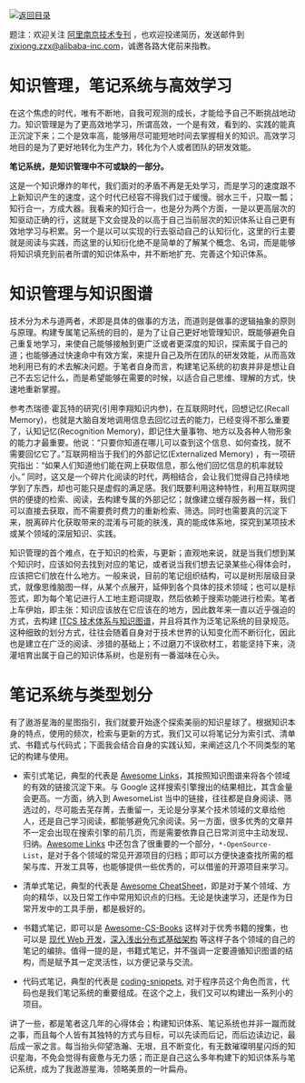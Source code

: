[![返回目录](https://i.postimg.cc/50XLzC7C/image.png)](https://github.com/wx-chevalier/Web-Series)

题注：欢迎关注 [阿里南京技术专刊](https://zhuanlan.zhihu.com/ali-nanjing) ，也欢迎投递简历，发送邮件到 zixiong.zzx@alibaba-inc.com，诚邀各路大佬前来指教。

# 知识管理，笔记系统与高效学习

在这个焦虑的时代，唯有不断地，自我可观测的成长，才能给予自己不断挑战地动力。知识管理是为了更高效地学习，所谓高效，一个是有效，看到的、实践的能真正沉淀下来；二个是效率高，能够用尽可能短地时间去掌握相关的知识。高效学习地目的是为了更好地转化为生产力，转化为个人或者团队的研发效能。

**笔记系统，是知识管理中不可或缺的一部分。**

这是一个知识爆炸的年代，我们面对的矛盾不再是无处学习，而是学习的速度跟不上新知识产生的速度，这个时代已经容不得我们过于缓慢。弱水三千，只取一瓢；知行合一，方成大器。我看来的知行合一，也是分为两个方面，一是以更高层次的知驱动正确的行，这就是下文会提及的以高于自己当前层次的知识体系让自己更有效地学习与积累。另一个是以可以实现的行去驱动自己的认知衍化，这里的行主要就是阅读与实践，而这里的认知衍化绝不是简单的了解某个概念、名词，而是能够将知识填充到前者所谓的知识体系中，并不断地扩充、完善这个知识体系。

# 知识管理与知识图谱

技术分为术与道两者，术即是具体的做事的方法，而道则是做事的逻辑抽象的原则与原理。构建专属笔记系统的目的，是为了让自己更好地管理知识，既能够避免自己重复地学习，来使自己能够接触到更广泛或者更深度的知识，探索属于自己的道；也能够通过快速命中有效方案，来提升自己及所在团队的研发效能，从而高效地利用已有的术去解决问题。于笔者自身而言，构建笔记系统的初衷并非是想让自己不去忘记什么，而是希望能够在需要的时候，以适合自己思维、理解的方式，快速地重新掌握。

参考杰瑞德·霍瓦特的研究(引用李翔知识内参)，在互联网时代，回想记忆(Recall Memory)，也就是大脑自发地调用信息去回忆过去的能力，已经变得不那么重要了，认知记忆(Recognition Memory)，即记住大量事物、地方以及各种人物形象的能力才最重要。他说：“只要你知道在哪儿可以查到这个信息、如何查找，就不需要回忆它了。”互联网相当于我们的外部记忆(Externalized Memory) ，有一项研究指出：“如果人们知道他们能在网上获取信息，那么他们回忆信息的机率就较小。” 同时，这又是一个碎片化阅读的时代，两相结合，会让我们觉得自己持续地学到了东西，却也可能只是虚假的满足感。我们既要利用这种特性，利用互联网提供的便捷的检索、阅读，去构建专属的外部记忆；就像建立缓存服务器一样，我们可以直接去获取，而不需要费时费力的重新检索、筛选。同时也需要真的沉淀下来，脱离碎片化获取带来的混淆与可能的肤浅，真的能成体系地，探究到某项技术或某个领域的深层知识、实践。

知识管理的首个难点，在于知识的检索，与更新；直观地来说，就是当我们想到某个知识时，应该如何去找到对应的笔记，或者说当我们想去记录某些心得体会时，应该把它们放在什么地方。一般来说，目前的笔记组织结构，可以是树形层级目录式，就像思维脑图一样，从某个点展开，延伸到各个具体的技术领域；也可以是标签式，即为每个笔记进行人工地主题词提取，然后依赖于搜索功能进行检索。笔者上车伊始，即主张：知识应该放在它应该在的地方，因此数年来一直以近乎强迫的方式，去构建 [ITCS 技术体系与知识图谱](https://github.com/wx-chevalier/Awesome-Coder/blob/master/MindMap/README.md)，并且将其作为泛笔记系统的目录规范。这种细致的划分方式，往往会随着自身对于技术世界的认知变化而不断衍化，因此也是建立在广泛的阅读、涉猎的基础上；不过磨刀不误砍材工，若能坚持下来，浇灌培育出属于自己的知识体系树，也是别有一番滋味在心头。

# 笔记系统与类型划分

有了遨游星海的星图指引，我们就要开始逐个探索美丽的知识星球了。根据知识本身的特点，使用的频次，检索与更新的方式，我们又可以将笔记分为索引式、清单式、书籍式与代码式；下面我会结合自身的实践认知，来阐述这几个不同类型的笔记的构建与使用。

- 索引式笔记，典型的代表是 [Awesome Links](https://github.com/wx-chevalier/Awesome-Lists)，其按照知识图谱来将各个领域的有效的链接沉淀下来。与 Google 这样搜索引擎搜出的结果相比，其含金量会更高。一方面，纳入到 AwesomeList 当中的链接，往往都是自身阅读、筛选过的，尽可能去芜存菁，去重留一，无论是分享某个技术领域的文章给他人，还是自己学习阅读，都能够避免冗余阅读。另一方面，很多优秀的文章并不一定会出现在搜索引擎的前几页，而是需要依靠自己日常浏览中主动发现、归纳。[Awesome Links](https://github.com/wx-chevalier/Awesome-Lists) 中还包含了很重要的一个部分，`*-OpenSource-List`，是对于各个领域的常见开源项目的归档；即可以方便快速查找所需的框架与库、开发工具等，也能够提供一些优秀的，可以借鉴的开源项目来学习。

- 清单式笔记，典型的代表是 [Awesome CheatSheet](https://github.com/wx-chevalier/Awesome-CheatSheets)，即是对于某个领域、方向的精华，以及日常工作中常用知识点的归档。无论是快速学习，还是作为日常开发中的工具手册，都是极好的。

- 书籍式笔记，即可以是 [Awesome-CS-Books](https://github.com/wx-chevalier/Awesome-CS-Books) 这样对于优秀书籍的搜集，也可以是 [现代 Web 开发](https://github.com/wx-chevalier/Web-Series)，[深入浅出分布式基础架构](https://github.com/wx-chevalier/Distributed-Infrastructure-Series) 等这样子各个领域的自己的笔记的编排。值得一提的是，书籍式笔记，并不强调一定要遵循知识图谱的结构，而是赋予其一定灵活性，以方便记录与交流。

- 代码式笔记，典型的代表是 [coding-snippets](https://github.com/wx-chevalier/coding-snippets), 对于程序员这个角色而言，代码也是我们笔记系统的重要组成。在这个之上，我们又可以构建出一系列小的项目。

讲了一些，都是笔者这几年的心得体会；构建知识体系、笔记系统也并非一蹴而就之事，而且每个人皆有其独特的方式与目标，可以先读而后记，而后边读边记，最后成一家之言。每当抬头仰望浩瀚、无垠，且不断变化，有无数璀璨明星闪烁的知识星海，不免会觉得有疲惫与无力感；而正是自己这么多年构建下的知识体系与笔记系统，成为了我遨游星海，领略美景的一叶扁舟。
